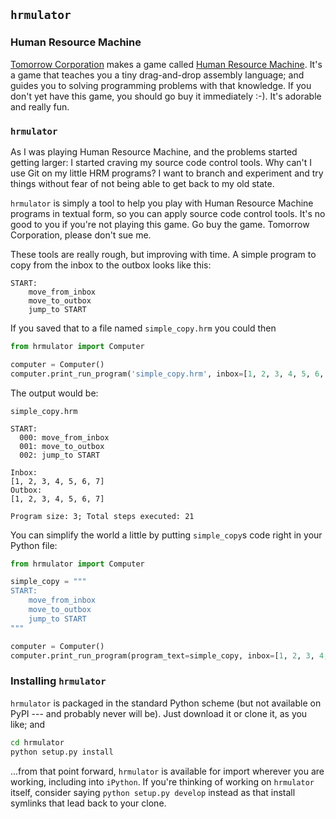 ## `hrmulator`

### Human Resource Machine

[Tomorrow Corporation](https://tomorrowcorporation.com/) makes a game called [Human Resource Machine](https://tomorrowcorporation.com/humanresourcemachine).  It's a game that teaches you a tiny drag-and-drop assembly language; and guides you to solving programming problems with that knowledge.  If you don't yet have this game, you should go buy it immediately :-).  It's adorable and really fun.

### `hrmulator`

As I was playing Human Resource Machine, and the problems started getting larger: I started craving my source code control tools.  Why can't I use Git on my little HRM programs?  I want to branch and experiment and try things without fear of not being able to get back to my old state.

`hrmulator` is simply a tool to help you play with Human Resource Machine programs in textual form, so you can apply source code control tools.  It's no good to you if you're not playing this game.  Go buy the game.  Tomorrow Corporation, please don't sue me.

These tools are really rough, but improving with time.  A simple program to copy from the inbox to the outbox looks like this:

~~~Assembly
START:
    move_from_inbox
    move_to_outbox
    jump_to START
~~~

If you saved that to a file named `simple_copy.hrm` you could then

~~~Python
from hrmulator import Computer

computer = Computer()
computer.print_run_program('simple_copy.hrm', inbox=[1, 2, 3, 4, 5, 6, 7])
~~~

The output would be:

~~~console
simple_copy.hrm

START:
  000: move_from_inbox
  001: move_to_outbox
  002: jump_to START

Inbox:
[1, 2, 3, 4, 5, 6, 7]
Outbox:
[1, 2, 3, 4, 5, 6, 7]

Program size: 3; Total steps executed: 21
~~~

You can simplify the world a little by putting `simple_copy`s code right in your Python file:

~~~Python
from hrmulator import Computer

simple_copy = """
START:
    move_from_inbox
    move_to_outbox
    jump_to START
"""

computer = Computer()
computer.print_run_program(program_text=simple_copy, inbox=[1, 2, 3, 4, 5, 6, 7])
~~~

### Installing `hrmulator`

`hrmulator` is packaged in the standard Python scheme (but not available on PyPI --- and probably never will be).  Just download it or clone it, as you like; and

~~~Bash
cd hrmulator
python setup.py install
~~~

...from that point forward, `hrmulator` is available for import wherever you are working, including into `iPython`.  If you're thinking of working on `hrmulator` itself, consider saying `python setup.py develop` instead as that install symlinks that lead back to your clone.
